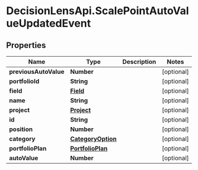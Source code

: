 # DecisionLensApi.ScalePointAutoValueUpdatedEvent

## Properties
Name | Type | Description | Notes
------------ | ------------- | ------------- | -------------
**previousAutoValue** | **Number** |  | [optional] 
**portfolioId** | **String** |  | [optional] 
**field** | [**Field**](Field.md) |  | [optional] 
**name** | **String** |  | [optional] 
**project** | [**Project**](Project.md) |  | [optional] 
**id** | **String** |  | [optional] 
**position** | **Number** |  | [optional] 
**category** | [**CategoryOption**](CategoryOption.md) |  | [optional] 
**portfolioPlan** | [**PortfolioPlan**](PortfolioPlan.md) |  | [optional] 
**autoValue** | **Number** |  | [optional] 


